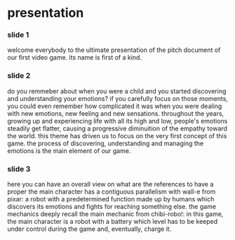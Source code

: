 # presentation

### slide 1
welcome everybody to the ultimate presentation of the pitch document of our first video game. its name is first of a kind.

### slide 2
do you remmeber about when you were a child and you started discovering and understanding your emotions?
if you carefully focus on those moments, you could even remember how complicated it was when you were dealing with new emotions, new feeling and new sensations.
throughout the years, growing up and experiencing life with all its high and low, people's emotions steadily get flatter, causing a progressive diminuition of
the empathy toward the world. this theme has driven us to focus on the very first concept of this game.
the process of discovering, understanding and managing the emotions is the main element of our game.

### slide 3
here you can have an overall view on what are the references to have a proper 
the main character has a contiguous parallelism with wall-e from pixar: a robot with a predetermined function made up by humans which discovers its emotions and fights for reaching something else.
the game mechanics deeply recall the main mechanic from chibi-robo!: in this game, the main character is a robot with a battery which level has to be keeped under control during the game and,
eventually, charge it.

